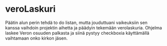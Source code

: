 # veroLaskuri
Päätin alun perin tehdä to do listan, mutta jouduttuani vaikeuksiin sen kanssa vaihdoin projektin aihetta ja päädyin tekemään verolaskuria. Ohjelma laskee Veron osuuden palkasta ja siinä pystyy checkboxia käyttämällä vaihtamaan onko kirkon jäsen.

